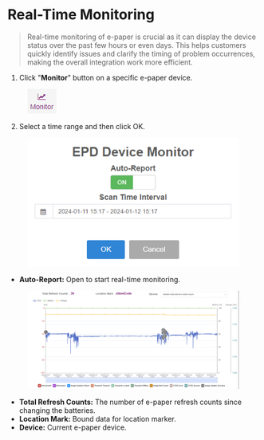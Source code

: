 # Real-Time Monitoring

> Real-time monitoring of e-paper is crucial as it can display the device status over the past few hours or even days. This helps customers quickly identify issues and clarify the timing of problem occurrences, making the overall integration work more efficient.

1. Click "**Monitor**" button on a specific e-paper device.

<figure><img src="../../../.gitbook/assets/image (149).png" alt=""><figcaption></figcaption></figure>

2. Select a time range and then click OK.

<figure><img src="../../../.gitbook/assets/image (150).png" alt=""><figcaption></figcaption></figure>

* **Auto-Report:** Open to start real-time monitoring.

<figure><img src="../../../.gitbook/assets/image (151).png" alt=""><figcaption></figcaption></figure>

* **Total Refresh Counts:** The number of e-paper refresh counts since changing the batteries.
* **Location Mark:** Bound data for location marker.
* **Device:** Current e-paper device.
